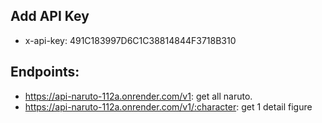 ## Add API Key
- x-api-key: 491C183997D6C1C38814844F3718B310

## Endpoints:
- https://api-naruto-112a.onrender.com/v1: get all naruto.
- https://api-naruto-112a.onrender.com/v1/:character: get 1 detail figure 
